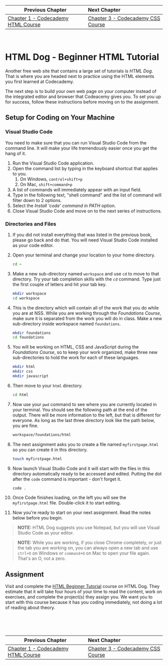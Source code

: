 | Previous Chapter | Next Chapter |
| ------------- |:-------------|
| [Chapter 1 - Codecademy HTML Course](./HTML_CODECADEMY.md) | [Chapter 3 - Codecademy CSS Course](./CSS_CODECADEMY.md) |

<br/>

# HTML Dog - Beginner HTML Tutorial

Another free web site that contains a large set of tutorials is *HTML Dog*. That is where you are headed next to practice using the HTML elements you first learned at Codecademy.

The next step is to build your own web page on your computer instead of the integrated editor and browser that Codeacemy gives you. To set you up for success, follow these instructions before moving on to the assignment.

## Setup for Coding on Your Machine

### Visual Studio Code

You need to make sure that you can run Visual Studio Code from the command line. It will make your life tremendously easier once you get the hang of it.

1. Run the Visual Studio Code application.
1. Open the command list by typing in the keyboard shortcut that applies to you.
    1. On Windows, `control+shift+p`
    1. On Mac, `shift+command+p`
1. A list of commands will immediately appear with an input field.
1. Type in the following text, "shell command" and the list of command will filter down to 2 options.
1. Select the *_Install 'code' command in PATH_* option.
1. Close Visual Studio Code and move on to the next series of instructions.

### Directories and Files

1. If you did not install everything that was listed in the previous book, please go back and do that. You will need Visual Studio Code installed as your code editor.
1. Open your terminal and change your location to your home directory.
    ```sh
    cd ~
    ```

1. Make a new sub-directory named `workspace` and use `cd` to move to that directory. Try your tab completion skills with the `cd` command. Type just the first couple of letters and hit your tab key.
    ```sh
    mkdir workspace
    cd workspace
    ```

1. This is the directory which will contain all of the work that you do while you are at NSS. While you are working through the *Foundations Course*, make sure it is separated from the work you will do in class. Make a new sub-directory inside workspace named `foundations`.
    ```sh
    mkdir foundations
    cd foundations
    ```
1. You will be working on HTML, CSS and JavaScript during the *Foundations Course*, so to keep your work organized, make three new sub-directories to hold the work for each of these languages.
    ```sh
    mkdir html
    mkdir css
    mkdir javascript
    ```
1. Then move to your `html` directory.
    ```sh
    cd html
    ```
1. Now use your `pwd` command to see where you are currently located in your terminal. You should see the following path at the end of the output. There will be more information to the left, but that is different for everyone. As long as the last three directory look like the path below, you are fine.
    ```sh
    workspace/foundations/html
    ```
1. The next assignment asks you to create a file named `myfirstpage.html` so you can create it in this directory.
    ```sh
    touch myfirstpage.html
    ```
1. Now launch Visual Studio Code and it will start with the files in this directory automatically ready to be accessed and edited. Putting the dot after the `code` command is important - don't forget it.
    ```sh
    code .
    ```
1. Once Code finishes loading, on the left you will see the `myfirstpage.html` file. Double-click it to start editing.
1. Now you're ready to start on your next assignment. Read the notes below before you begin.

> **NOTE:** HTML Dog suggests you use Notepad, but you will use Visual Studio Code as your editor.

> **NOTE:** While you are working, if you close Chrome completely, or just the tab you are working on, you can always open a new tab and use `ctrl+O` on Windows or `command+O` on Mac to open your file again. That's an O, not a zero.

## Assignment

Visit and complete the [HTML Beginner Tutorial](https://www.htmldog.com/guides/html/beginner/) course on HTML Dog. They estimate that it will take four hours of your time to read the content, work on exercises, and complete the project(s) they assign you. We want you to start with this course because it has you coding immediately, not doing a lot of reading about theory.

<br/>
<br/>
<br/>

| Previous Chapter | Next Chapter |
| ------------- |:-------------|
| [Chapter 1 - Codecademy HTML Course](./HTML_CODECADEMY.md)      | [Chapter 3 - Codecademy CSS Course](./CSS_CODECADEMY.md) |
